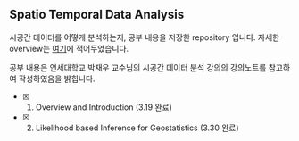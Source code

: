 ## Spatio Temporal Data Analysis



시공간 데이터를 어떻게 분석하는지, 공부 내용을 저장한 repository 입니다. 자세한 overview는 [여기](https://github.com/bohyunshin/Statistics/blob/master/Spatio%20Temporal%20Data%20Analysis/1.%20Overview%20and%20Introduction.pdf)에 적어두었습니다.

공부 내용은 연세대학교 박재우 교수님의 시공간 데이터 분석 강의의 강의노트를 참고하여 작성하였음을 밝힙니다.

- [x] 1. Overview and Introduction (3.19 완료)
- [X] 2. Likelihood based Inference for Geostatistics (3.30 완료)
